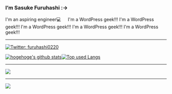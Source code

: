 ### I’m Sasuke Furuhashi :->        
    
I'm an aspiring engineer💻      　 
I'm a WordPress geek!!! I'm a WordPress geek!!! I'm a WordPress geek!!! I'm a WordPress geek!!! I'm a WordPress geek!!! 
     
<!--     
**saske220/saske220** is a ✨ _special_ ✨ repository because its `README.md` (this file) appears on your GitHub profile.
 
Here are some ideas to get you started:    
　            
- 🔭 I’m currently working on ...　　　  　       　
- 🌱 I’m currently learning ...    
- 👯 I’m looking to collaborate on ...　　  
- 🤔 I’m looking for help with ... 　  
- 💬 Ask me about ...　 
- 📫 How to reach me: ... 　
- 😄 Pronouns: ...
- ⚡ Fun fact: ...　 
-->

<hr>

[![Twitter: furuhashi0220](https://img.shields.io/twitter/follow/furuhashi0220?style=social)](https://twitter.com/furuhashi0220)


[![hogehoge's github stats](https://github-readme-stats.vercel.app/api?username=saske220&hide=contribs&count_private=true&show_icons=true&theme=tokyonight)](https://github.com/saske220/)[![Top used Langs](https://github-readme-stats.vercel.app/api/top-langs/?username=saske220&layout=compact&theme=tokyonight)](https://github.com/saske220/)

<hr>


![](https://skillicons.dev/icons?i=html,css,js,sass,php,threejs,wordpress)
<hr> 

![](https://skillicons.dev/icons?i=ai,ps,figma,discord,github,vscode)










